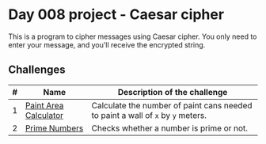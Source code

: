 # Day 008 project - Caesar cipher

This is a program to cipher messages using Caesar cipher. You only need to enter your message, and you'll receive the encrypted string.

## Challenges

| # | Name | Description of the challenge|
| --- | --- | --- |
| 1 | [Paint Area Calculator](../challenges/challenge1.py) | Calculate the number of paint cans needed to paint a wall of `x` by `y` meters. |
| 2 | [Prime Numbers](../challenges/challenge2.py) | Checks whether a number is prime or not. |